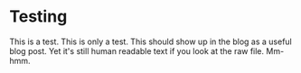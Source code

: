 Testing
=======

This is a test.  This is only a test.  This should show up in the blog
as a useful blog post.  Yet it's still human readable text if you look
at the raw file.  Mm-hmm.
